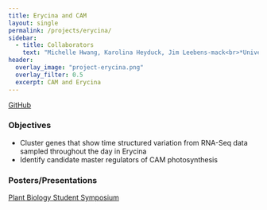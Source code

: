 ```yaml
---
title: Erycina and CAM
layout: single
permalink: /projects/erycina/
sidebar:
  - title: Collaborators
    text: "Michelle Hwang, Karolina Heyduck, Jim Leebens-mack<br>*University of Georgia*"    
header:
  overlay_image: "project-erycina.png"
  overlay_filter: 0.5
  excerpt: CAM and Erycina
---
```


[GitHub](https://github.com/michelle-hwang/erycina)

### Objectives

* Cluster genes that show time structured variation from RNA-Seq data sampled throughout the day in Erycina
* Identify candidate master regulators of CAM photosynthesis

### Posters/Presentations

[Plant Biology Student Symposium](https://michelle-hwang.github.io/pdf/2016-student-symposium/)
